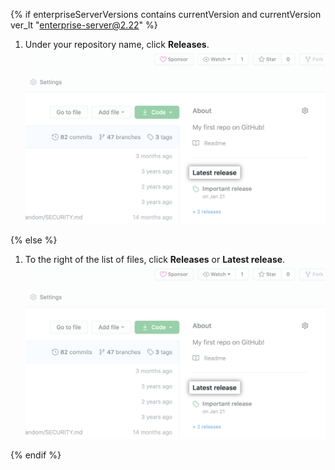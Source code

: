 {% if enterpriseServerVersions contains currentVersion and currentVersion ver_lt "enterprise-server@2.22" %}

1. Under your repository name, click **Releases**.
  ![Releases tab](/assets/images/help/releases/release-link.png)

{% else %}

1. To the right of the list of files, click **Releases** or **Latest release**.
  ![Releases section in right-hand sidebar](/assets/images/help/releases/release-link.png)

{% endif %}
